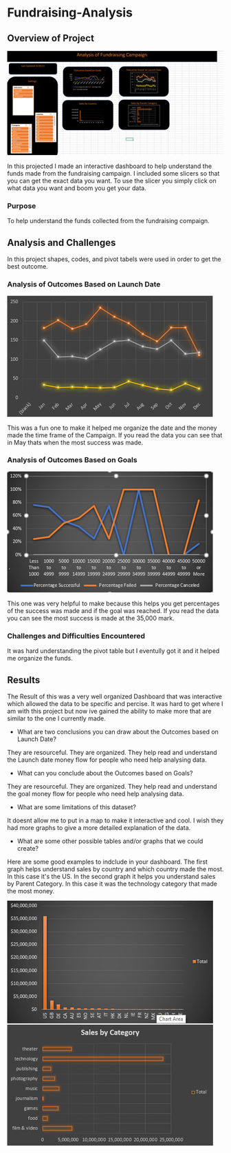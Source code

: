 # Fundraising-Analysis
## Overview of Project
![Outcome by Goals](Resouces/dashboard.png)

In this projected I made an interactive dashboard to help understand the funds made from the fundraising campaign. I included some slicers so that you can get the exact data you want. To use the slicer you simply click on what data you want and boom you get your data. 
### Purpose
To help understand the funds collected from the fundraising compaign.

## Analysis and Challenges
In this project shapes, codes, and pivot tabels were used in order to get the best outcome.  
### Analysis of Outcomes Based on Launch Date
![Outcome by Launch Date](Resouces/outcomes_ld.png)

This was a fun one to make it helped me organize the date and the money made the time frame of the Campaign. If you read the data you can see that in May thats when the most success was made. 
### Analysis of Outcomes Based on Goals
![Outcome by Goals](Resouces/outcome_goal.png)

This one was very helpful to make because this helps you get percentages of the success was made and if the goal was reached. If you read the data you can see the most success is made at the 35,000 mark. 
### Challenges and Difficulties Encountered
It was hard understanding the pivot table but I eventully got it and it helped me organize the funds.
## Results
The Result of this was a very well organized Dashboard that was interactive which allowed the data to be specific and percise. It was hard to get where I am with this project but now ive gained the ability to make more that are similar to the one I currently made. 
- What are two conclusions you can draw about the Outcomes based on Launch Date?

They are resourceful. They are organized. They help read and understand the Launch date money flow for people who need help analysing data. 
- What can you conclude about the Outcomes based on Goals?

They are resourceful. They are organized. They help read and understand the goal money flow for people who need help analysing data. 
- What are some limitations of this dataset?

It doesnt allow me to put in a map to make it interactive and cool. I wish they had more graphs to give a more detailed explanation of the data. 
- What are some other possible tables and/or graphs that we could create?

Here are some good examples to indclude in your dashboard. The first graph helps understand sales by country and which country made the most. In this case it's the US. In the second graph it helps you understand sales by Parent Category. In this case it was the technology category that made the most money.  

![Sales by Country](Resouces/sales_country.png) ![sales by Parent Category](Resouces/sales_pc.png)
